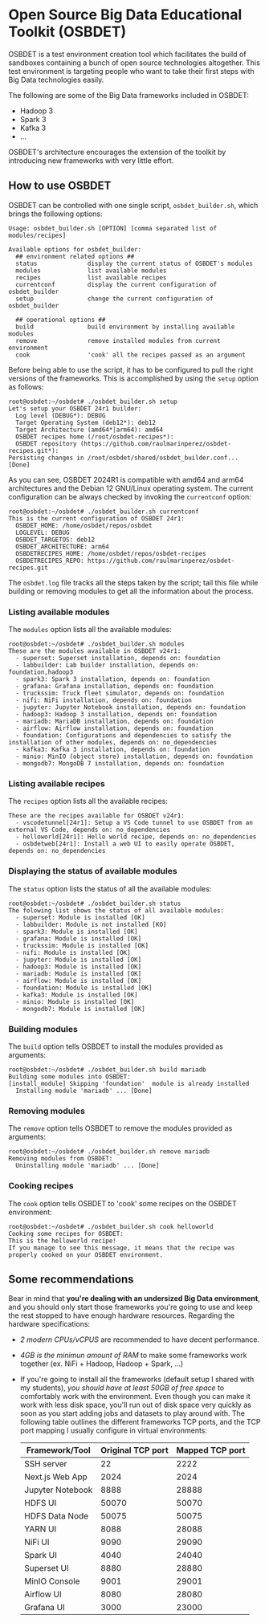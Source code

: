 # Open Source Big Data Educational Toolkit (OSBDET)
OSBDET is a test environment creation tool which facilitates the build of sandboxes containing a bunch of open source technologies altogether. This test environment is targeting people who want to take their first steps with Big Data technologies easily.

The following are some of the Big Data frameworks included in OSBDET:

- Hadoop 3
- Spark 3
- Kafka 3
- ...

OSBDET's architecture encourages the extension of the toolkit by introducing new frameworks with very little effort.
## How to use OSBDET
OSBDET can be controlled with one single script, `osbdet_builder.sh`, which brings the following options:
```root@osbdet:~/osbdet# ./osbdet_builder.sh
Usage: osbdet_builder.sh [OPTION] [comma separated list of modules/recipes]

Available options for osbdet_builder:
  ## environment related options ##
  status              display the current status of OSBDET's modules
  modules             list available modules
  recipes             list available recipes
  currentconf         display the current configuration of osbdet_builder
  setup               change the current configuration of osbdet_builder

  ## operational options ##
  build               build environment by installing available modules
  remove              remove installed modules from current environment
  cook                'cook' all the recipes passed as an argument
```
Before being able to use the script, it has to be configured to pull the right versions
of the frameworks. This is accomplished by using the `setup` option as follows:
```
root@osbdet:~/osbdet# ./osbdet_builder.sh setup
Let's setup your OSBDET 24r1 builder:
  Log level (DEBUG*): DEBUG
  Target Operating System (deb12*): deb12
  Target Architecture (amd64*|arm64): amd64
  OSBDET recipes home (/root/osbdet-recipes*): 
  OSBDET repository (https://github.com/raulmarinperez/osbdet-recipes.git*): 
Persisting changes in /root/osbdet/shared/osbdet_builder.conf... [Done]
```
As you can see, OSBDET 2024R1 is compatible with amd64 and arm64 architectures and the Debian 12 GNU/Linux operating system.
The current configuration can be always checked by invoking the `currentconf` option:
```
root@osbdet:~/osbdet# ./osbdet_builder.sh currentconf
This is the current configuration of OSBDET 24r1:
  OSBDET_HOME: /home/osbdet/repos/osbdet
  LOGLEVEL: DEBUG
  OSBDET_TARGETOS: deb12
  OSBDET_ARCHITECTURE: arm64
  OSBDETRECIPES_HOME: /home/osbdet/repos/osbdet-recipes
  OSBDETRECIPES_REPO: https://github.com/raulmarinperez/osbdet-recipes.git
```
The `osbdet.log` file tracks all the steps taken by the script; tail this file while building or removing modules to get all the information about the process.
### Listing available modules
The `modules` option lists all the available modules:
```
root@osbdet:~/osbdet# ./osbdet_builder.sh modules
These are the modules available in OSBDET v24r1:
  - superset: Superset installation, depends on: foundation
  - labbuilder: Lab builder installation, depends on: foundation,hadoop3
  - spark3: Spark 3 installation, depends on: foundation
  - grafana: Grafana installation, depends on: foundation
  - truckssim: Truck fleet simulator, depends on: foundation
  - nifi: NiFi installation, depends on: foundation
  - jupyter: Jupyter Notebook installation, depends on: foundation
  - hadoop3: Hadoop 3 installation, depends on: foundation
  - mariadb: MariaDB installation, depends on: foundation
  - airflow: Airflow installation, depends on: foundation
  - foundation: Configurations and dependencies to satisfy the installation of other modules, depends on: no_dependencies
  - kafka3: Kafka 3 installation, depends on: foundation
  - minio: MinIO (object store) installation, depends on: foundation
  - mongodb7: MongoDB 7 installation, depends on: foundation
```
### Listing available recipes
The `recipes` option lists all the available recipes:
```
These are the recipes available for OSBDET v24r1:
  - vscodetunnel[24r1]: Setup a VS Code tunnel to use OSBDET from an external VS Code, depends on: no_dependencies
  - helloworld[24r1]: Hello world recipe, depends on: no_dependencies
  - osbdetweb[24r1]: Install a web UI to easily operate OSBDET, depends on: no_dependencies
```
### Displaying the status of available modules
The `status` option lists the status of all the available modules:
```
root@osbdet:~/osbdet# ./osbdet_builder.sh status
The folowing list shows the status of all available modules:
  - superset: Module is installed [OK]
  - labbuilder: Module is not installed [KO]
  - spark3: Module is installed [OK]
  - grafana: Module is installed [OK]
  - truckssim: Module is installed [OK]
  - nifi: Module is installed [OK]
  - jupyter: Module is installed [OK]
  - hadoop3: Module is installed [OK]
  - mariadb: Module is installed [OK]
  - airflow: Module is installed [OK]
  - foundation: Module is installed [OK]
  - kafka3: Module is installed [OK]
  - minio: Module is installed [OK]
  - mongodb7: Module is installed [OK]
```
### Building modules
The `build` option tells OSBDET to install the modules provided as arguments:
```
root@osbdet:~/osbdet# ./osbdet_builder.sh build mariadb
Building some modules into OSBDET:
[install_module] Skipping 'foundation'  module is already installed
  Installing module 'mariadb' ... [Done]
```
### Removing modules
The `remove` option tells OSBDET to remove the modules provided as arguments:
```
root@osbdet:~/osbdet# ./osbdet_builder.sh remove mariadb
Removing modules from OSBDET:
  Uninstalling module 'mariadb' ... [Done]
```
### Cooking recipes
The `cook` option tells OSBDET to 'cook' some recipes on the OSBDET environment:
```
root@osbdet:~/osbdet# ./osbdet_builder.sh cook helloworld
Cooking some recipes for OSBDET:
This is the helloworld recipe!
If you manage to see this message, it means that the recipe was properly cooked on your OSBDET environment.
```
## Some recommendations
Bear in mind that **you're dealing with an undersized Big Data environment**, and you should only start those frameworks you're going to use and keep the rest stopped to have enough hardware resources. Regarding the hardware specifications:
- *2 modern CPUs/vCPUS* are recommended to have decent performance.
- *4GB is the minimun amount of RAM* to make some frameworks work together (ex. NiFi + Hadoop, Hadoop + Spark, ...)
- If you're going to install all the frameworks (default setup I shared with my students), *you should have at least 50GB of free space* to comfortably work with the environment. Even though you can make it work with less disk space, you'll run out of disk space very quickly as soon as you start adding jobs and datasets to play around with.
The following table outlines the different frameworks TCP ports, and the TCP port mapping I usually configure in virtual environments:

   |**Framework/Tool** |**Original TCP port** |**Mapped TCP port**   |
   |-------------------|----------------------|----------------------|
   |SSH server         |22                    |2222                  |
   |Next.js Web App    |2024                  |2024                  |
   |Jupyter Notebook   |8888                  |28888                 |
   |HDFS UI            |50070                 |50070                 |
   |HDFS Data Node     |50075                 |50075                 |
   |YARN UI            |8088                  |28088                 |
   |NiFi UI            |9090                  |29090                 |
   |Spark UI           |4040                  |24040                 |
   |Superset UI        |8880                  |28880                 |
   |MinIO Console      |9001                  |29001                 |
   |Airflow UI         |8080                  |28080                 |
   |Grafana UI         |3000                  |23000                 |

